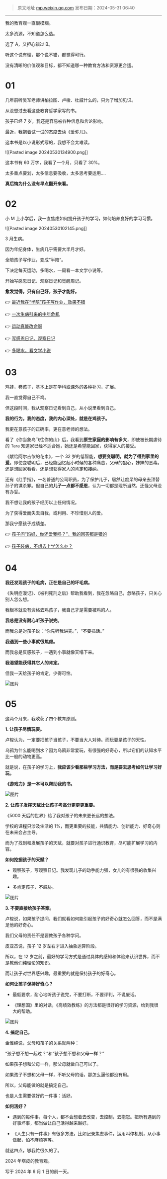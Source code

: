 > 原文地址 [mp.weixin.qq.com](https://mp.weixin.qq.com/s/rS71fVP3AumD4Y32V395kw)
> 发布日期：2024-05-31 06:40
---


我的教育观一直很模糊。

太多资源，不知道怎么选。

选了 A，又担心错过 B。

听这个说有理，那个说不错，都觉得可行。

没有清晰的价值观和目标，都不知道哪一种教育方法和资源更合适。

# 01
几年前听吴军老师讲柏拉图、卢梭、杜威什么的，只为了增加见识。

从没想过去看这些教育哲学家写的书。

孩子已经 7 岁，我还是容易被各种信息和言论影响。

最近，我抱着试一试的态度去读《爱弥儿》。

这本书是以小说形式写的，我想不会太难读。

![[Pasted image 20240530134900.png]]

这本书有 60 万字，我看了一个月，只看了 30%。

太多重点要划，太多信息要吸收，太多思考要运用....

**真后悔为什么没有早点翻开来看。**

# 02
小 M 上小学后，我一直焦虑如何提升孩子的学习，如何培养良好的学习习惯。



![[Pasted image 20240530102145.png]]

3 月生病。

因为年纪身体，生病几乎需要大半月才好。

全陪孩子写作业，变成“半陪”。

下决定每天运动，多喝水，一周看一本文学小说等。

开始写感恩日记、观察日记和觉醒周记。

**愈发觉得，只有自己好，孩子才能好。**

👉 [最近我在“半陪”孩子写作业，效果不错](https://mp.weixin.qq.com/s?__biz=MzIwMzA5NTI3NQ==&mid=2649920018&idx=1&sn=808bc08ca7db537f1a0fbb544cde08a1&scene=21#wechat_redirect)

👉 [一次生病引来的中年危机](https://mp.weixin.qq.com/s?__biz=MzIwMzA5NTI3NQ==&mid=2649920024&idx=1&sn=3099bc7b9965aee06122beeee5abb06c&scene=21#wechat_redirect)

👉 [运动真能改命啊](https://mp.weixin.qq.com/s?__biz=MzIwMzA5NTI3NQ==&mid=2649920030&idx=1&sn=b513f6bf7649f63908f8a1039804b831&scene=21#wechat_redirect)

👉 [写感恩日记、观察日记](https://mp.weixin.qq.com/s?__biz=MzIwMzA5NTI3NQ==&mid=2649920208&idx=1&sn=c14513a4f0d3e15246fde8ed36d26693&scene=21#wechat_redirect)

👉 [多喝水，看文学小说](https://mp.weixin.qq.com/s?__biz=MzIwMzA5NTI3NQ==&mid=2649920258&idx=1&sn=408a6714f8db5a895721bcd7a853cb65&scene=21#wechat_redirect)

# 03
鸡娃，卷孩子，基本上是在学科或课外的各种补习，扩展。

我一直觉得自己不鸡。

但这段时间，我从观察日记看到自己，从小说里看到自己。

**我的行为，我的态度，我的内心深处，就是在鸡孩子。**

我更在意孩子的正确率，更在意老师的想法。

  

看了《你当象鸟飞往你的山》后，我看到**原生家庭的影响有多大**，即使被长期虐待的 Tara 知道家已经不适合她，她还是希望能回家，获得家人的接受。

《献给阿尔吉侬的花束》，一个 32 岁的低智能，**想要变聪明，就为了得到家里的爱**。即使变聪明后，已经能回忆起小时候的各种痛苦，父母的狠心，妹妹的恶毒。还是想回家看看，还是想获得家人的肯定和接纳。

还有《红手指》，一名普通的公司职员，为了保护儿子，居然让痴呆的母亲去顶替孙子的谋杀罪。但自己的**儿子一点都不感恩**，认为一切都是理所当然，还怪父母没有办妥。

我不想让我的孩子经历以上任何情况。

为了获得爱而失去自我，或利用、不珍惜别人的爱。

那我宁愿孩子成绩差。

👉 [孩子问“妈妈，你还爱我吗？”，我的回答都是错的](https://mp.weixin.qq.com/s?__biz=MzIwMzA5NTI3NQ==&mid=2649920110&idx=1&sn=e83e4765383618f7c706c49eed5bbd45&scene=21#wechat_redirect)

👉 [孩子装病，不想去上学怎么办？](https://mp.weixin.qq.com/s?__biz=MzIwMzA5NTI3NQ==&mid=2649920152&idx=1&sn=caa8c3b873f119d39d68056c2903ca63&scene=21#wechat_redirect)


# 04
**我还发现孩子的毛病，正在是自己的坏毛病。**

《失明症漫记》、《被判死刑之后》帮助我看到，我在忽略自己，忽略孩子，只关心别人怎么想。

我根本就没有资格去鸡孩子，我自己才是需要被鸡的人。

  

**我总是没有耐心听孩子说完。**

而我总是对孩子说：“你先听我讲完。”，“不要插话。”

**我遇到一些小事就很焦虑。**

而我总是反感孩子，一遇到小事就像天塌下来。

**我渴望能获得其它人的肯定。**

但我一天给孩子的肯定，少得可怜。

![图片](https://mmbiz.qpic.cn/mmbiz_jpg/2qRZ6oIialEDelG7icYESX2icxJZCOIya2GD8twqcGCnRILtoBOR6Brlt1UG2pvn3v9LfjIFNS1vIx1JMut81Q5pA/640?wx_fmt=jpeg&tp=webp&wxfrom=5&wx_lazy=1&wx_co=1)

# 05
这两个月来，我收获了四个教育原则。

**1. 让孩子尽情玩耍。**

卢梭认为，一定要把孩子当孩子，不要当大人对待。而玩耍是孩子的天性。

乌鸦为什么能喝到水？因为乌鸦非常爱玩，有很强的好奇心，所以它们的认知水平比一般的动物更高。

就是说，在孩子的学习上，**我应该少看那些学习方法，而是要去思考如何让学习好玩。**

**《游戏力》是一本可以帮助我的书。**

![图片](https://mmbiz.qpic.cn/mmbiz_png/2qRZ6oIialEDelG7icYESX2icxJZCOIya2GdXmDTmmOqQxZ4R3EyOFM8I19SDjCYmwKVfqrWGznDpHpuFKKqMsX7w/640?wx_fmt=png&from=appmsg&tp=webp&wxfrom=5&wx_lazy=1&wx_co=1)

  

**2. 让孩子发挥天赋比让孩子考高分更更更重要。**

《5000 天后的世界》给了我对孩子的未来更长远的想法。

学校的课程只涉及生活的 1%，而更重要的技能，共情能力、创新能力、好奇心则在未来会占主导。

而为了找到和发展孩子的天赋，就要对孩子进行通识教育，尽可能扩展学习的内容。  

**如何挖掘孩子的天赋？**

- 观察孩子，写观察日记。我发现儿子的动手能力强，女儿的有很强的收集兴趣。

- 多肯定孩子，不威胁。

![图片](https://mmbiz.qpic.cn/mmbiz_png/2qRZ6oIialEDelG7icYESX2icxJZCOIya2GIlONhpJrqGOkpCgicVNtqwJBV1QDwYYXicP9NZh98v7g3OJk42ktVJ4Q/640?wx_fmt=png&from=appmsg&tp=webp&wxfrom=5&wx_lazy=1&wx_co=1)

**3. 不要直接给孩子答案。**

卢梭说，如果孩子提问，我们就看如何能引起孩子的好奇心就怎么回答，而不是满足他的好奇心。

我们父母的责任不是要教孩子各种学问。

皮亚杰说，孩子 12 岁左右才进入抽象运算阶段。

所以，在 12 岁之前，最好的学习方式是通过具体的感知和体验来认识世界，而不是教他们纯理论的知识。

而让孩子对世界感兴趣，最重要的就是保持孩子的好奇心。

**如何让孩子保持好奇心？**

- 最低要求，耐心地听孩子说完，不要打断，不要评判，不说废话。

- 《理想国》里的对话，《高绩效教练》的方法都是很好的学习资源，给到我很大的帮助。

![图片](https://mmbiz.qpic.cn/mmbiz_png/2qRZ6oIialEDelG7icYESX2icxJZCOIya2Gia3JvicOica8VO7s5OUKh8IkT1WhibyR6kUmU2onElaHSKbhXHWolOJ0ug/640?wx_fmt=png&from=appmsg&tp=webp&wxfrom=5&wx_lazy=1&wx_co=1)

  

**4. 搞定自己。**

金惟纯说，父母和孩子的关系就两种：

“孩子想不想一起过？”和“孩子想不想和父母一样？”

如果孩子想和父母一样，那父母就做自己可以了。  

如果孩子不想和父母一样，不听父母的话，那怎么逼他都没有用。

所以，父母能做的就是搞定自己。

也是人生需要做好的一件事：活好。

**如何活好？**

- 遇到的每件事，每个人，都不会想着去改变，去控制，去抱怨。把所有遇到的好事坏事，都当做让自己活得越来越好。

- 《人生只有一件事》有很多方法，比如记录焦虑事件，运用叫停机制，从小事做起，怕不麻烦等等。

就这四点，够我忙很久的了。

  

2024 年塔皮的教育观。

写于 2024 年 6 月 1 日的前一天。